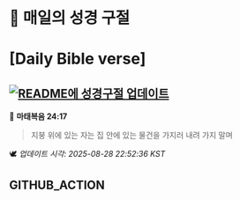 # 🙏 매일의 성경 구절
# [Daily Bible verse]
## [![README에 성경구절 업데이트](https://github.com/DONGSUKA/first_test/actions/workflows/update-readme-bible.yml/badge.svg)](https://github.com/DONGSUKA/first_test/actions/workflows/update-readme-bible.yml)
<!-- START_BIBLE_VERSE -->
📖 **마태복음 24:17**
> 지붕 위에 있는 자는 집 안에 있는 물건을 가지러 내려 가지 말며

🕊️ _업데이트 시각: 2025-08-28 22:52:36 KST_
  <!-- END_BIBLE_VERSE -->
## GITHUB_ACTION
